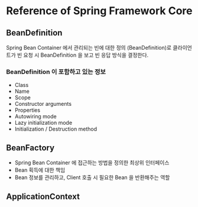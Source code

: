 # Reference of Spring Framework Core 

## BeanDefinition
Spring Bean Container 에서 관리되는 빈에 대한 정의 (BeanDefinition)로 클라이언트가 빈 요청 시 BeanDefinition 을 보고 빈 응답 방식을 결정한다.
<br>

### BeanDefinition 이 포함하고 있는 정보
- Class
- Name
- Scope
- Constructor arguments
- Properties
- Autowiring mode
- Lazy initialization mode
- Initialization / Destruction method

## BeanFactory
- Spring Bean Container 에 접근하는 방법을 정의한 최상위 인터페이스
- Bean 획득에 대한 책임
- Bean 정보를 관리하고, Client 호출 시 필요한 Bean 을 반환해주는 역할

## ApplicationContext

